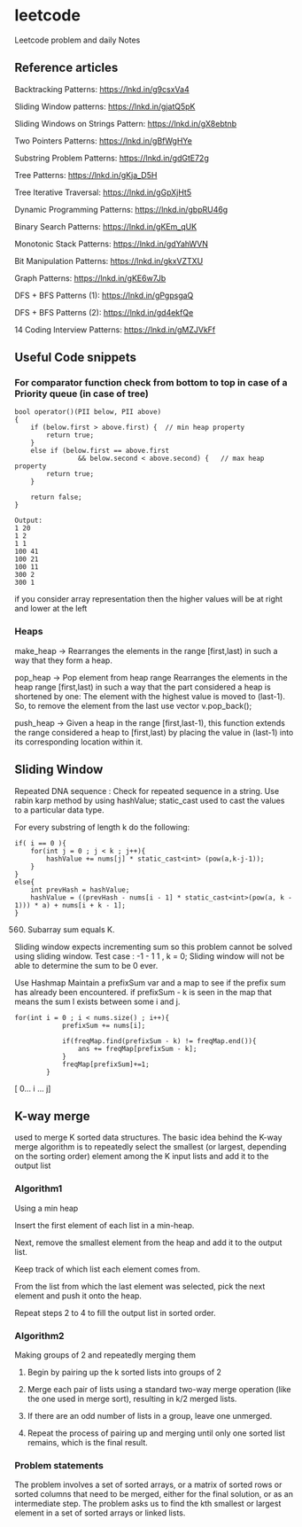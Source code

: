 # leetcode
Leetcode problem and daily Notes

## Reference articles


Backtracking Patterns: https://lnkd.in/g9csxVa4

Sliding Window patterns: https://lnkd.in/gjatQ5pK

Sliding Windows on Strings Pattern: https://lnkd.in/gX8ebtnb

Two Pointers Patterns: https://lnkd.in/gBfWgHYe

Substring Problem Patterns: https://lnkd.in/gdGtE72g

Tree Patterns: https://lnkd.in/gKja_D5H

Tree Iterative Traversal: https://lnkd.in/gGpXjHt5

Dynamic Programming Patterns: https://lnkd.in/gbpRU46g

Binary Search Patterns: https://lnkd.in/gKEm_qUK

Monotonic Stack Patterns: https://lnkd.in/gdYahWVN

Bit Manipulation Patterns: https://lnkd.in/gkxVZTXU

Graph Patterns: https://lnkd.in/gKE6w7Jb

DFS + BFS Patterns (1): https://lnkd.in/gPgpsgaQ

DFS + BFS Patterns (2): https://lnkd.in/gd4ekfQe

14 Coding Interview Patterns: https://lnkd.in/gMZJVkFf


## Useful Code snippets

### For comparator function check from bottom to top in case of a Priority queue (in case of tree)

```
bool operator()(PII below, PII above)
{
	if (below.first > above.first) {  // min heap property
		return true;  
	}
	else if (below.first == above.first
				&& below.second < above.second) {   // max heap property
		return true;
	}

	return false;
}

Output: 
1 20
1 2
1 1
100 41
100 21
100 11
300 2
300 1

```
if you consider array representation then the higher values will be at right and lower at the left

### Heaps 

make_heap -> Rearranges the elements in the range [first,last) in such a way that they form a heap.

pop_heap -> Pop element from heap range 
Rearranges the elements in the heap range [first,last) in such a way that the part considered a heap is shortened by one:
The element with the highest value is moved to (last-1).
So, to remove the element from the last use vector v.pop_back();

push_heap -> Given a heap in the range [first,last-1), 
this function extends the range considered a heap to [first,last) by placing the value in (last-1) into its corresponding location within it.


## Sliding Window

Repeated DNA sequence
: Check for repeated sequence in a string.
Use rabin karp method by using hashValue;
static_cast used to cast the values to a particular data type.

For every substring of length k do the following:
```
if( i == 0 ){
	for(int j = 0 ; j < k ; j++){
		hashValue += nums[j] * static_cast<int> (pow(a,k-j-1));
	}
}
else{
	int prevHash = hashValue;
	hashValue = ((prevHash - nums[i - 1] * static_cast<int>(pow(a, k - 1))) * a) + nums[i + k - 1];
}
```

560. Subarray sum equals K.

Sliding window expects incrementing sum so this problem cannot be solved using sliding window.
Test case : -1 - 1 1 , k = 0; Sliding window will not be able to determine the sum to be 0 ever.

Use Hashmap
Maintain a prefixSum var and a map to see if the prefix sum has already been encountered.
if prefixSum - k is seen in the map that means the sum l exists between some i and j.
```
for(int i = 0 ; i < nums.size() ; i++){
            prefixSum += nums[i];
            
            if(freqMap.find(prefixSum - k) != freqMap.end()){
                ans += freqMap[prefixSum - k];
            }
            freqMap[prefixSum]+=1;
        }
```
[ 0... i ... j]  

 
## K-way merge
used to merge K sorted data structures.
The basic idea behind the K-way merge algorithm is to repeatedly select the smallest (or largest, depending on the sorting order)
element among the K input lists and add it to the output list

### Algorithm1
	
Using a min heap

Insert the first element of each list in a min-heap.

Next, remove the smallest element from the heap and add it to the output list.

Keep track of which list each element comes from.

From the list from which the last element was selected, pick the next element and push it onto the heap.

Repeat steps 2 to 4 to fill the output list in sorted order.

### Algorithm2 
Making groups of 2 and repeatedly merging them

1. Begin by pairing up the k sorted lists into groups of 2

2. Merge each pair of lists using a standard two-way merge operation (like the one used in merge sort), resulting in k/2 merged lists.

3. If there are an odd number of lists in a group, leave one unmerged.

4. Repeat the process of pairing up and merging until only one sorted list remains, which is the final result.	

### Problem statements

The problem involves a set of sorted arrays, or a matrix of sorted rows or sorted columns that need to be merged, either for the final solution, or as an intermediate step.
The problem asks us to find the kth smallest or largest element in a set of sorted arrays or linked lists.




